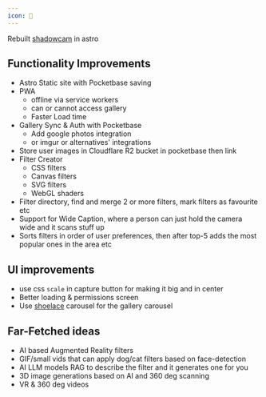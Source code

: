 ```yaml
---
icon: 📸
---
```

Rebuilt [shadowcam](https://shadowcam.netlify.app) in astro

## Functionality Improvements
- Astro Static site with Pocketbase saving
- PWA
	- offline via service workers
	- can or cannot access gallery
	- Faster Load time
- Gallery Sync & Auth with Pocketbase
	- Add google photos integration
	- or imgur or alternatives' integrations
- Store user images in Cloudflare R2 bucket in pocketbase then link
- Filter Creator
	- CSS filters
	- Canvas filters
	- SVG filters
	- WebGL shaders
- Filter directory, find and merge 2 or more filters, mark filters as favourite etc
- Support for Wide Caption, where a person can just hold the camera wide and it scans stuff up
- Sorts filters in order of user preferences, then after top-5 adds the most popular ones in the area etc
## UI improvements
- use css `scale` in capture button for making it big and in center
- Better loading & permissions screen
- Use [shoelace](https://shoelace.style) carousel for the gallery carousel

## Far-Fetched ideas
- AI based Augmented Reality filters
- GIF/small vids that can apply dog/cat filters based on face-detection
- AI LLM models RAG to describe the filter and it generates one for you
- 3D image generations based on AI and 360 deg scanning
- VR & 360 deg videos